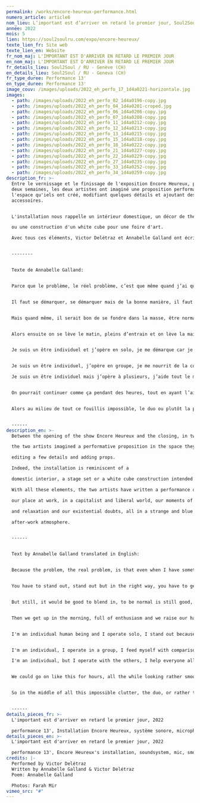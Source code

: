 ```yaml
---
permalink: /works/encore-heureux-performance.html
numero_article: article6
nom_lieu: L’important est d’arriver en retard le premier jour, Soul2Soul / RU
année: 2022
mois: 5
lien: https://soul2soulru.com/expo/encore-heureux/
texte_lien_fr: Site web
texte_lien_en: Website
fr_nom_maj: L'IMPORTANT EST D'ARRIVER EN RETARD LE PREMIER JOUR
en_nom_maj: L'IMPORTANT EST D'ARRIVER EN RETARD LE PREMIER JOUR
fr_details_lieu: Soul2Soul / RU - Genève (CH)
en_details_lieu: Soul2Soul / RU - Geneva (CH)
fr_type_duree: Performance 13'
en_type_duree: Performance 13'
image_couv: /images/uploads/2022_eh_perfo_17_1d4a0221-horizontale.jpg
images:
  - path: /images/uploads/2022_eh_perfo_02_1d4a0196-copy.jpg
  - path: /images/uploads/2022_eh_perfo_04_1d4a0201-croped.jpg
  - path: /images/uploads/2022_eh_perfo_06_1d4a0206-copy.jpg
  - path: /images/uploads/2022_eh_perfo_07_1d4a0208-copy.jpg
  - path: /images/uploads/2022_eh_perfo_11_1d4a0212-copy.jpg
  - path: /images/uploads/2022_eh_perfo_12_1d4a0213-copy.jpg
  - path: /images/uploads/2022_eh_perfo_13_1d4a0215-copy.jpg
  - path: /images/uploads/2022_eh_perfo_15_1d4a0218-copy.jpg
  - path: /images/uploads/2022_eh_perfo_18_1d4a0222-copy.jpg
  - path: /images/uploads/2022_eh_perfo_21_1d4a0227-copy.jpg
  - path: /images/uploads/2022_eh_perfo_22_1d4a0229-copy.jpg
  - path: /images/uploads/2022_eh_perfo_27_1d4a0235-copy.jpg
  - path: /images/uploads/2022_eh_perfo_33_1d4a0252-copy.jpg
  - path: /images/uploads/2022_eh_perfo_34_1d4a0259-copy.jpg
description_fr: >-
  Entre le vernissage et le finissage de l'exposition Encore Heureux, pendant
  deux semaines, les deux artistes ont imaginé une proposition performative dans
  l'espace qu'iels ont créé, modifiant quelques détails et ajoutant des
  accessoires.


  L'installation nous rappelle un intérieur domestique, un décor de thétre

  ou une construction d'un white cube pour une foire d'art.

  Avec tous ces éléments, Victor Delétraz et Annabelle Galland ont écrit une performance questionnant notre rapport au travail, dans un monde capitaliste et libéral, nos moment de loisirs et de relaxation et nos doutes existentiels, le tout dans une étrange atmosphère bleue d'un after-work.


  --------


  Texte de Annabelle Galland:


  Parce que le problème, le réel problème, c’est que même quand j’ai quelque chose d’intéressant à dire, alors il y a quelqu’un juste devant moi qui crie plus fort pour dire exactement la même chose, et qu’on l’entend à ma place, alors comment faire, oui comment faire, pour la prendre ma place.


  Il faut se démarquer, se démarquer mais de la bonne manière, il faut avoir la bonne sape, la bonne chaussure, le bon sourcil, la bonne lunette. On est cool, ivre de bonheur et cool cool cool sur toute la ligne.


  Mais quand même, il serait bon de se fondre dans la masse, être normal c’est quand même bien, mais c’est fatiguant, mais on s’adapte, c’est bien ça qu’on nous demande.


  Alors ensuite on se lève le matin, pleins d’entrain et on lève la main pour prendre la parole, mais même quand on la lève, haut et fort, la main ne suffit pas, c’est toujours à celle-lui de devant qu’on la donne; alors on essaye de briller autrement, trouver d’autres stratagèmes.


  Je suis un être individuel et j’opère en solo, je me démarque car je suis solitaire, je n’ai pas besoin d’aide et je n’aime pas aider les autres.


  Je suis un être individuel, j’opère en groupe, je me nourrit de la comparaison et je brille lorsque je prend l’ascendant au sein du groupe. 

  Je suis un être individuel mais j’opère à plusieurs, j’aide tout le monde et tout le temps, je met en avant mes paires et je rumine mon manque d’initiative personnelle pendant que d’autres se régalent de mes incertitudes. 


  On pourrait continuer comme ça pendant des heures, tout en ayant l’air plutôt lisse vous voyez, sans histoire, pas trop plaire ni trop déplaire, être juste nous, exister dans ce scintillement à demi-camouflé qu’est notre existence au milieu de toutes les autres lumières qui vacillent, s’allument et s’éteignent autour de nous. 


  Alors au milieu de tout ce fouillis impossible, le duo ou plutôt la paire s’impose comme une solution bancale mais éligible, si je fais comme toi et que toi tu fais comme moi, il y a un moment ou dans un subtil esprit d’adaptation, on va commencer à se ressembler et c’est là, oui juste là, que ça va s’enclencher, l’air va s'électrifier de coïncidences et juste comme ça, face au vide, un filament, une trace de quelque chose qu’on a saisi, nous pousse à croire qu’on utilise nos mots de la bonne manière et que si tu me comprend et que moi je t’écoute alors déjà quelque chose d’autre existe, s’étend et remue, là-bas, au milieu des autres. ㋡ AG


  ------
description_en: >-
  Between the opening of the show Encore Heureux and the closing, in two weeks,

  the two artists imagined a performative proposition in the space they had created

  editing a few details and adding props.

  Indeed, the installation is reminiscent of a

  domestic interior, a stage set or a white cube construction intended for an art fair.

  With all these elements, the two artists have written a performance questioning

  our place at work, in a capitalist and liberal world, our moments of leisure

  and relaxation and our existential doubts, all in a strange and blue smoky

  after-work atmosphere.


  ------


  Text by Annabelle Galland translated in English:


  Because the problem, the real problem, is that even when I have something interesting to say, there's someone right in front of me shouting louder to say exactly the same thing, and everybody hear it instead of me, so how can I do it, yes, how can I do it, to take my place.


  You have to stand out, stand out but in the right way, you have to get the right threads, the right shoe, the right eyebrow, the right glasses. We're cool, drunk on happiness and cool cool cool all the way.


  But still, it would be good to blend in, to be normal is still good, but it's tiring, but we adapt, that's what's asked of us.


  Then we get up in the morning, full of enthusiasm and we raise our hand to speak, but even when we raise it, loud and clear, the hand is not enough, it's always given to the one in front; so we try to shine differently, to find other stratagems.


  I'm an individual human being and I operate solo, I stand out because I'm solitary, I don't need help and I don't like to help others.


  I'm an individual, I operate in a group, I feed myself with comparison and I shine when I take the ascendancy within the group.

  I'm an individual, but I operate with the others, I help everyone all the time, I put my peers first and I brood over my lack of personal initiative while others feast on my uncertainties. 


  We could go on like this for hours, all the while looking rather smooth, you know, without a fuss, neither too much to please nor too much to displease, just being us, existing in this half-camouflaged flicker that is our existence in the midst of all the other lights that flicker on and off around us. 


  So in the middle of all this impossible clutter, the duo, or rather the pair, emerges as a shaky but eligible solution. If I do what you do and you do what I do, there comes a moment when, in a subtle spirit of adaptation, we start to resemble each other and that's here, yes right there, it all kicks in, the air will become electrified with coincidences and just like that, facing the void, a filament, a trace of something we've grasped, pushes us to believe that we're using our words in the right way and that if you understand me and I listen to you then already something else exists, stretches out and stirs, out there, among the others. ㋡ AG


  ------
details_pieces_fr: >-
  L'important est d'arriver en retard le premier jour, 2022 

  performance 13', Installation Encore Heureux, système sonore, microphone, fumigène, piscine gonflable, 10 poèmes imprimés et laminés, savon, champagne, verres, seau à champagne
details_pieces_en: >-
  L'important est d'arriver en retard le premier jour, 2022 

  performance 13', Encore Heureux's installation, soundsystem, mic, smoke bomb, pool, 10 poems printed and laminated, soap, champagne, glasses, champagne ice bucket
credits: |-
  Performed by Victor Delétraz
  Written by Annabelle Galland & Victor Delétraz 
  Poem: Annabelle Galland

  Photos: Farah Mir 
vimeo_src: "#"
---
```

